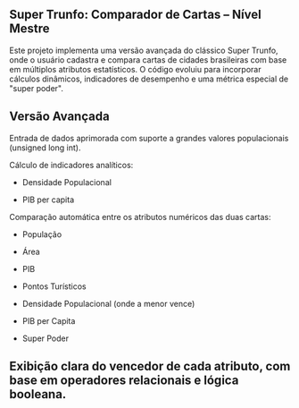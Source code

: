 ## Super Trunfo: Comparador de Cartas – Nível Mestre
Este projeto implementa uma versão avançada do clássico Super Trunfo, onde o usuário cadastra e compara cartas de cidades brasileiras com base em múltiplos atributos estatísticos. O código evoluiu para incorporar cálculos dinâmicos, indicadores de desempenho e uma métrica especial de "super poder".

## Versão Avançada
Entrada de dados aprimorada com suporte a grandes valores populacionais (unsigned long int).

Cálculo de indicadores analíticos:

- Densidade Populacional

- PIB per capita

Comparação automática entre os atributos numéricos das duas cartas:

- População

- Área

- PIB

- Pontos Turísticos

- Densidade Populacional (onde a menor vence)

- PIB per Capita

- Super Poder

## Exibição clara do vencedor de cada atributo, com base em operadores relacionais e lógica booleana.
